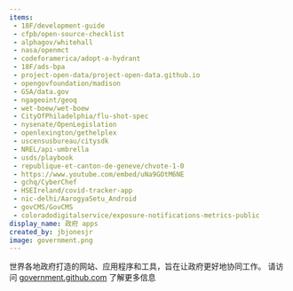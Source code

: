```yaml
---
items:
 - 18F/development-guide
 - cfpb/open-source-checklist
 - alphagov/whitehall
 - nasa/openmct
 - codeforamerica/adopt-a-hydrant
 - 18F/ads-bpa
 - project-open-data/project-open-data.github.io
 - opengovfoundation/madison
 - GSA/data.gov
 - ngageoint/geoq
 - wet-boew/wet-boew
 - CityOfPhiladelphia/flu-shot-spec
 - nysenate/OpenLegislation
 - openlexington/gethelplex
 - uscensusbureau/citysdk
 - NREL/api-umbrella
 - usds/playbook
 - republique-et-canton-de-geneve/chvote-1-0
 - https://www.youtube.com/embed/uNa9GOtM6NE
 - gchq/CyberChef
 - HSEIreland/covid-tracker-app
 - nic-delhi/AarogyaSetu_Android
 - govCMS/GovCMS
 - coloradodigitalservice/exposure-notifications-metrics-public
display_name: 政府 apps
created_by: jbjonesjr
image: government.png
---
```

世界各地政府打造的网站、应用程序和工具，旨在让政府更好地协同工作。 请访问 [government.github.com](https://government.github.com) 了解更多信息
